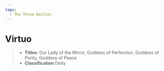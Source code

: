 ```yaml
---
tags:
  - The Three Deities
---
```


# Virtuo

> - **Titles:** Our Lady of the Mirror, Goddess of Perfection, Goddess of Purity, Goddess of Peace
> - **Classification** Deity


